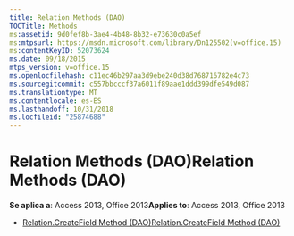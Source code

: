 ```yaml
---
title: Relation Methods (DAO)
TOCTitle: Methods
ms:assetid: 9d0fef8b-3ae4-4b48-8b32-e73630c0a5ef
ms:mtpsurl: https://msdn.microsoft.com/library/Dn125502(v=office.15)
ms:contentKeyID: 52073624
ms.date: 09/18/2015
mtps_version: v=office.15
ms.openlocfilehash: c11ec46b297aa3d9ebe240d38d768716782e4c73
ms.sourcegitcommit: c557bbcccf37a6011f89aae1ddd399dfe549d087
ms.translationtype: MT
ms.contentlocale: es-ES
ms.lasthandoff: 10/31/2018
ms.locfileid: "25874688"
---
```

# <a name="relation-methods-dao"></a><span data-ttu-id="91282-102">Relation Methods (DAO)</span><span class="sxs-lookup"><span data-stu-id="91282-102">Relation Methods (DAO)</span></span>


<span data-ttu-id="91282-103">**Se aplica a**: Access 2013, Office 2013</span><span class="sxs-lookup"><span data-stu-id="91282-103">**Applies to**: Access 2013, Office 2013</span></span>



  - [<span data-ttu-id="91282-104">Relation.CreateField Method (DAO)</span><span class="sxs-lookup"><span data-stu-id="91282-104">Relation.CreateField Method (DAO)</span></span>](relation-createfield-method-dao.md)

